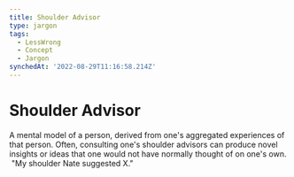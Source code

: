 ```yaml
---
title: Shoulder Advisor
type: jargon
tags:
  - LessWrong
  - Concept
  - Jargon
synchedAt: '2022-08-29T11:16:58.214Z'
---
```

# Shoulder Advisor



A mental model of a person, derived from one's aggregated experiences of that person. Often, consulting one's shoulder advisors can produce novel insights or ideas that one would not have normally thought of on one's own.  "My shoulder Nate suggested X."  
 